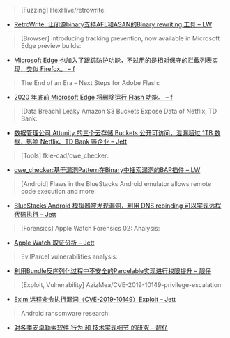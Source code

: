 > [Fuzzing] HexHive/retrowrite: 


* [RetroWrite: 让闭源binary支持AFL和ASAN的Binary rewriting 工具 – LW](https://github.com/HexHive/retrowrite/blob/master/docker)



> [Browser] Introducing tracking prevention, now available in Microsoft Edge preview builds: 


* [Microsoft Edge 也加入了跟踪防护功能，不过用的是相对保守的拦截列表实现，类似 Firefox。 – f](https://blogs.windows.com/msedgedev/2019/06/27/tracking-prevention-microsoft-edge-preview/)



> The End of an Era – Next Steps for Adobe Flash: 


* [2020 年底前 Microsoft Edge 将删除运行 Flash 功能。 – f](https://aka.ms/flasheol)



> [Data Breach] Leaky Amazon S3 Buckets Expose Data of Netflix, TD Bank: 


* [数据管理公司 Attunity 的三个云存储 Buckets 公开可访问，泄漏超过 1TB 数据，影响 Netflix、TD Bank 等企业 – Jett](https://threatpost.com/leaky-amazon-s3-buckets-expose-data-of-netflix-td-bank/146084/)



> [Tools] fkie-cad/cwe_checker: 


* [cwe_checker:基于漏洞Pattern在Binary中搜索漏洞的BAP插件 – LW](https://github.com/fkie-cad/cwe_checker)



> [Android] Flaws in the BlueStacks Android emulator allows remote code execution and more: 


* [BlueStacks Android 模拟器被发现漏洞，利用 DNS rebinding 可以实现远程代码执行  – Jett](https://securityaffairs.co/wordpress/87647/breaking-news/bluestacks-android-emulator-rce.html)



> [Forensics] Apple Watch Forensics 02: Analysis: 


* [Apple Watch 取证分析 – Jett](https://blog.elcomsoft.com/2019/06/apple-watch-forensics-02-analysis/)



> EvilParcel vulnerabilities analysis: 


* [利用Bundle反序列化过程中不安全的Parcelable实现进行权限提升 – 靓仔](https://habr.com/en/company/drweb/blog/457610/)



> [Exploit, Vulnerability] AzizMea/CVE-2019-10149-privilege-escalation: 


* [Exim 远程命令执行漏洞（CVE-2019-10149）Exploit – Jett](https://github.com/AzizMea/CVE-2019-10149-privilege-escalation)



> Android ransomware research: 


* [对各类安卓勒索软件 行为 和 技术实现细节 的研究 – 靓仔](https://blog.trustlook.com/android-ransomware-research/)

